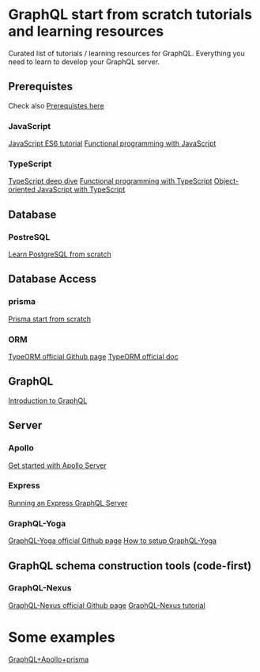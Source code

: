 # GraphQL start from scratch tutorials and learning resources
Curated list of tutorials / learning resources for GraphQL. Everything you need to learn to develop your GraphQL server.

## Prerequistes
Check also [Prerequistes here](https://github.com/avatsaev/angular-learning-resources)
### JavaScript
[JavaScript ES6 tutorial](https://codeburst.io/es6-tutorial-for-beginners-5f3c4e7960be)
[Functional programming with JavaScript](https://flaviocopes.com/javascript-functional-programming/)

### TypeScript
[TypeScript deep dive](https://basarat.gitbook.io/typescript/)
[Functional programming with TypeScript](https://vsavkin.com/functional-typescript-316f0e003dc6?gi=146f4267416c)
[Object-oriented JavaScript with TypeScript](https://rachelappel.com/2015/01/02/write-object-oriented-javascript-with-typescript/)

## Database
### PostreSQL
[Learn PostgreSQL from scratch](https://www.postgresqltutorial.com/)

## Database Access
### prisma
[Prisma start from scratch](https://www.prisma.io/docs/getting-started/setup-prisma/start-from-scratch-sql-typescript-postgres)

### ORM
[TypeORM official Github page](https://github.com/typeorm/typeorm)
[TypeORM official doc](https://typeorm.io/#/)

## GraphQL
[Introduction to GraphQL](https://graphql.org/learn/)

## Server
### Apollo
[Get started with Apollo Server](https://www.apollographql.com/docs/apollo-server/getting-started/#gatsby-focus-wrapper)

### Express
[Running an Express GraphQL Server](https://graphql.org/graphql-js/running-an-express-graphql-server/)

### GraphQL-Yoga
[GraphQL-Yoga official Github page](https://github.com/prisma-labs/graphql-yoga)
[How to setup GraphQL-Yoga](https://medium.com/@gbolahanolawuyi/setting-up-a-graphql-server-with-node-graphql-yoga-prisma-a3f59d33dac0)

## GraphQL schema construction tools (code-first)
### GraphQL-Nexus
[GraphQL-Nexus official Github page](https://github.com/graphql-nexus/schema)
[GraphQL-Nexus tutorial](https://nexusjs.org/docs/getting-started/tutorial)

# Some examples
[GraphQL+Apollo+prisma](https://github.com/prisma/prisma-examples/tree/latest/typescript/graphql-apollo-server)
